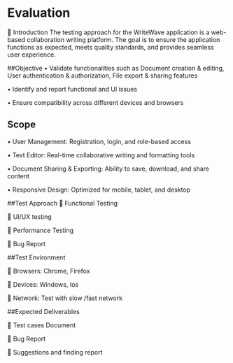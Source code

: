 # Evaluation

	Introduction
The testing approach for the WriteWave application is a web-based collaboration writing platform. The goal is to ensure the application functions as expected, meets quality standards, and provides seamless user experience.

##Objective
•	Validate functionalities such as Document creation & editing, User authentication & authorization, File export & sharing features

•	Identify and report functional and UI issues

•	Ensure compatibility across different devices and browsers

##	Scope
•	User Management: Registration, login, and role-based access

•	Text Editor: Real-time collaborative writing and formatting tools

•	Document Sharing & Exporting: Ability to save, download, and share content

•	Responsive Design: Optimized for mobile, tablet, and desktop


##Test Approach
	Functional Testing 

	UI/UX testing 

	Performance Testing 

	Bug Report


##Test Environment 

	Browsers: Chrome, Firefox

	Devices:  Windows, Ios

	Network: Test with slow /fast network

##Expected Deliverables 

	Test cases Document 

	Bug Report 

	Suggestions and finding report

